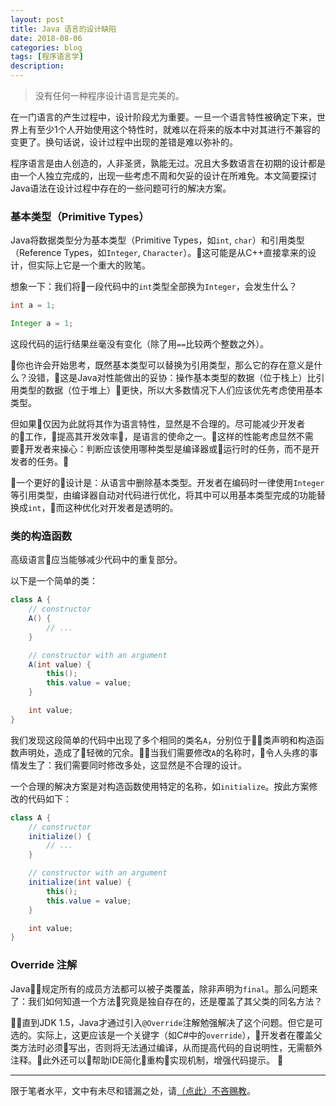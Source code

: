 ```yaml
---
layout: post
title: Java 语言的设计缺陷
date: 2018-08-06
categories: blog
tags: [程序语言学]
description: 
---
```


> 没有任何一种程序设计语言是完美的。

在一门语言的产生过程中，设计阶段尤为重要。一旦一个语言特性被确定下来，世界上有至少1个人开始使用这个特性时，就难以在将来的版本中对其进行不兼容的变更了。换句话说，设计过程中出现的差错是难以弥补的。

程序语言是由人创造的，人非圣贤，孰能无过。况且大多数语言在初期的设计都是由一个人独立完成的，出现一些考虑不周和欠妥的设计在所难免。本文简要探讨Java语法在设计过程中存在的一些问题可行的解决方案。

### 基本类型（Primitive Types）

Java将数据类型分为基本类型（Primitive Types，如```int```, ```char```）和引用类型（Reference Types，如```Integer```, ```Character```）。这可能是从C++直接拿来的设计，但实际上它是一个重大的败笔。

想象一下：我们将一段代码中的```int```类型全部换为```Integer```，会发生什么？

```java
int a = 1;
```

```java
Integer a = 1;
```


这段代码的运行结果丝毫没有变化（除了用```==```比较两个整数之外）。

你也许会开始思考，既然基本类型可以替换为引用类型，那么它的存在意义是什么？没错，这是Java对性能做出的妥协：操作基本类型的数据（位于栈上）比引用类型的数据（位于堆上）更快，所以大多数情况下人们应该优先考虑使用基本类型。

但如果仅因为此就将其作为语言特性，显然是不合理的。尽可能减少开发者的工作，提高其开发效率，是语言的使命之一。这样的性能考虑显然不需要开发者来操心：判断应该使用哪种类型是编译器或运行时的任务，而不是开发者的任务。

一个更好的设计是：从语言中删除基本类型。开发者在编码时一律使用```Integer```等引用类型，由编译器自动对代码进行优化，将其中可以用基本类型完成的功能替换成```int```，而这种优化对开发者是透明的。


### 类的构造函数

高级语言应当能够减少代码中的重复部分。

以下是一个简单的类：

```java
class A {
    // constructor
    A() {
        // ...
    }

    // constructor with an argument
    A(int value) {
        this();
        this.value = value;
    }

    int value;
}
```

我们发现这段简单的代码中出现了多个相同的类名```A```，分别位于类声明和构造函数声明处，造成了轻微的冗余。当我们需要修改```A```的名称时，令人头疼的事情发生了：我们需要同时修改多处，这显然是不合理的设计。

一个合理的解决方案是对构造函数使用特定的名称，如```initialize```。按此方案修改的代码如下：

```java
class A {
    // constructor
    initialize() {
        // ...
    }

    // constructor with an argument
    initialize(int value) {
        this();
        this.value = value;
    }

    int value;
}
```

### Override 注解

Java规定所有的成员方法都可以被子类覆盖，除非声明为```final```。那么问题来了：我们如何知道一个方法究竟是独自存在的，还是覆盖了其父类的同名方法？

直到JDK 1.5，Java才通过引入```@Override```注解勉强解决了这个问题。但它是可选的。实际上，这更应该是一个关键字（如C#中的```override```），开发者在覆盖父类方法时必须写出，否则将无法通过编译，从而提高代码的自说明性，无需额外注释。此外还可以帮助IDE简化重构实现机制，增强代码提示。


---
限于笔者水平，文中有未尽和错漏之处，请[（点此）不吝赐教](/contact)。
